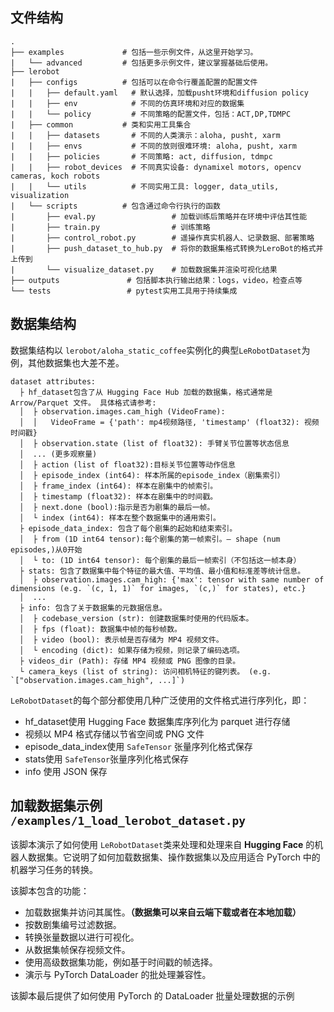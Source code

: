 
## 文件结构

```
.
├── examples             # 包括一些示例文件，从这里开始学习。
|   └── advanced         # 包括更多示例文件，建议掌握基础后使用。
├── lerobot
|   ├── configs          # 包括可以在命令行覆盖配置的配置文件
|   |   ├── default.yaml   # 默认选择，加载pusht环境和diffusion policy
|   |   ├── env            # 不同的仿真环境和对应的数据集
|   |   └── policy         # 不同策略的配置文件，包括：ACT,DP,TDMPC
|   ├── common           # 类和实用工具集合
|   |   ├── datasets       # 不同的人类演示：aloha, pusht, xarm
|   |   ├── envs           # 不同的放则很难环境: aloha, pusht, xarm
|   |   ├── policies       # 不同策略: act, diffusion, tdmpc
|   |   ├── robot_devices  # 不同真实设备: dynamixel motors, opencv cameras, koch robots
|   |   └── utils          # 不同实用工具: logger, data_utils, visualization
|   └── scripts          # 包含通过命令行执行的函数
|       ├── eval.py                 # 加载训练后策略并在环境中评估其性能
|       ├── train.py                # 训练策略
|       ├── control_robot.py        # 遥操作真实机器人、记录数据、部署策略
|       ├── push_dataset_to_hub.py  # 将你的数据集格式转换为LeroBot的格式并上传到
|       └── visualize_dataset.py    # 加载数据集并渲染可视化结果
├── outputs               # 包括脚本执行输出结果：logs，video，检查点等
└── tests                 # pytest实用工具用于持续集成
```

## 数据集结构
数据集结构以 ` lerobot/aloha_static_coffee `实例化的典型`LeRobotDataset`为例，其他数据集也大差不差。
```
dataset attributes:
  ├ hf_dataset包含了从 Hugging Face Hub 加载的数据集，格式通常是 Arrow/Parquet 文件。 具体格式请参考:
  │  ├ observation.images.cam_high (VideoFrame):
  │  │   VideoFrame = {'path': mp4视频路径, 'timestamp' (float32): 视频时间戳}
  │  ├ observation.state (list of float32): 手臂关节位置等状态信息
  │  ... (更多观察量)
  │  ├ action (list of float32):目标关节位置等动作信息
  │  ├ episode_index (int64): 样本所属的episode_index（剧集索引）
  │  ├ frame_index (int64): 样本在剧集中的帧索引。
  │  ├ timestamp (float32): 样本在剧集中的时间戳。
  │  ├ next.done (bool):指示是否为剧集的最后一帧。
  │  └ index (int64): 样本在整个数据集中的通用索引。
  ├ episode_data_index: 包含了每个剧集的起始和结束索引。
  │  ├ from (1D int64 tensor):每个剧集的第一帧索引。— shape (num episodes,)从0开始
  │  └ to: (1D int64 tensor): 每个剧集的最后一帧索引（不包括这一帧本身）
  ├ stats: 包含了数据集中每个特征的最大值、平均值、最小值和标准差等统计信息。
  │  ├ observation.images.cam_high: {'max': tensor with same number of dimensions (e.g. `(c, 1, 1)` for images, `(c,)` for states), etc.}
  │  ...
  ├ info: 包含了关于数据集的元数据信息。
  │  ├ codebase_version (str): 创建数据集时使用的代码版本。
  │  ├ fps (float): 数据集中帧的每秒帧数。
  │  ├ video (bool): 表示帧是否存储为 MP4 视频文件。
  │  └ encoding (dict): 如果存储为视频，则记录了编码选项。
  ├ videos_dir (Path): 存储 MP4 视频或 PNG 图像的目录。
  └ camera_keys (list of string): 访问相机特征的键列表。 (e.g. `["observation.images.cam_high", ...]`)
```
`LeRobotDataset`的每个部分都使用几种广泛使用的文件格式进行序列化，即：
- hf_dataset使用 Hugging Face 数据集库序列化为 parquet 进行存储
- 视频以 MP4 格式存储以节省空间或 PNG 文件
- episode_data_index使用 `SafeTensor` 张量序列化格式保存
- stats使用 `SafeTensor`张量序列化格式保存
- info 使用 JSON 保存


## 加载数据集示例 `/examples/1_load_lerobot_dataset.py`
该脚本演示了如何使用 `LeRobotDataset`类来处理和处理来自 **Hugging Face** 的机器人数据集。它说明了如何加载数据集、操作数据集以及应用适合 PyTorch 中的机器学习任务的转换。

该脚本包含的功能：
- 加载数据集并访问其属性。__（数据集可以来自云端下载或者在本地加载）__
- 按数剧集编号过滤数据。
- 转换张量数据以进行可视化。
- 从数据集帧保存视频文件。
- 使用高级数据集功能，例如基于时间戳的帧选择。
- 演示与 PyTorch DataLoader 的批处理兼容性。

该脚本最后提供了如何使用 PyTorch 的 DataLoader 批量处理数据的示例


